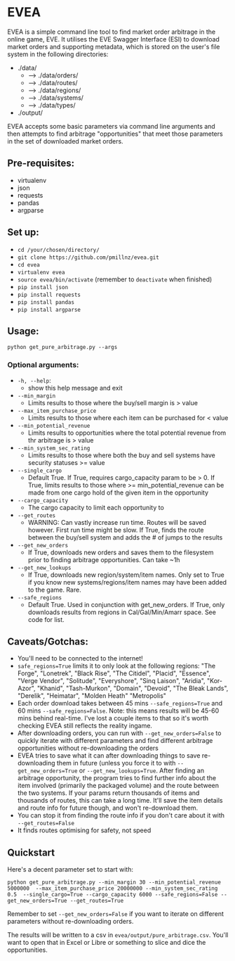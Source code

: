 # EVEA

EVEA is a simple command line tool to find market order arbitrage in the online game, EVE.
It utilises the EVE Swagger Interface (ESI) to download market orders and supporting metadata, which is stored on the user's file system in the following directories:

* ./data/
  * --> ./data/orders/
  * --> ./data/routes/
  * --> ./data/regions/
  * --> ./data/systems/
  * --> ./data/types/
* ./output/

EVEA accepts some basic parameters via command line arguments and then attempts to find arbitrage "opportunities" that meet those parameters in the set of downloaded market orders.

## Pre-requisites:
- virtualenv
- json
- requests
- pandas
- argparse

## Set up:
- `cd /your/chosen/directory/`
- `git clone https://github.com/pmillnz/evea.git`
- `cd evea`
- `virtualenv evea`
- `source evea/bin/activate` (remember to `deactivate` when finished)
- `pip install json`
- `pip install requests`
- `pip install pandas`
- `pip install argparse`

## Usage:

`python get_pure_arbitrage.py --args`

### Optional arguments:
* `-h, --help`:
  * show this help message and exit
* `--min_margin`
  * Limits results to those where the buy/sell margin is > value
* `--max_item_purchase_price`
  * Limits results to those where each item can be purchased for < value
* `--min_potential_revenue`
  * Limits results to opportunities where the total potential revenue from thr arbitrage is > value
* `--min_system_sec_rating`
  * Limits results to those where both the buy and sell systems have security statuses >= value
* `--single_cargo`
  * Default True. If True, requires cargo_capacity param to be > 0. If True, limits results to those where >= min_potential_revenue can be made from one cargo hold of the given item in the opportunity
* `--cargo_capacity`
  * The cargo capacity to limit each opportunity to
* `--get_routes`
  * WARNING: Can vastly increase run time. Routes will be saved however. First run time might be slow. If True, finds the route between the buy/sell system and adds the # of jumps to the results
* `--get_new_orders`
  * If True, downloads new orders and saves them to the filesystem prior to finding arbitrage opportunities. Can take ~1h
* `--get_new_lookups`
  * If True, downloads new region/system/item names. Only set to True if you know new systems/regions/item names may have been added to the game. Rare.
* `--safe_regions`
  * Default True. Used in conjunction with get_new_orders. If True, only downloads results from regions in Cal/Gal/Min/Amarr space. See code for list.

## Caveats/Gotchas:
- You'll need to be connected to the internet!
- `safe_regions=True` limits it to only look at the following regions:
  "The Forge",
  "Lonetrek",
  "Black Rise",
  "The Citidel",
  "Placid",
  "Essence",
  "Verge Vendor",
  "Solitude",
  "Everyshore",
  "Sinq Laison",
  "Aridia",
  "Kor-Azor",
  "Khanid",
  "Tash-Murkon",
  "Domain",
  "Devoid",
  "The Bleak Lands",
  "Derelik",
  "Heimatar",
  "Molden Heath"
  "Metropolis"
- Each order download takes between 45 mins `--safe_regions=True` and 60 mins `--safe_regions=False`. Note: this means results will be 45-60 mins behind real-time. I've lost a couple items to that so it's worth checking EVEA still reflects the reality ingame.
- After downloading orders, you can run with `--get_new_orders=False` to quickly iterate with different parameters and find different arbitrage opportunities without re-downloading the orders
- EVEA tries to save what it can after downloading things to save re-downloading them in future (unless you force it to with `--get_new_orders=True` or `--get_new_lookups=True`. After finding an arbitrage opportunity, the program tries to find further info about the item involved (primarily the packaged volume) and the route between the two systems. If your params return thousands of items and thousands of routes, this can take a long time. It'll save the item details and route info for future though, and won't re-download them.
- You can stop it from finding the route info if you don't care about it with `--get_routes=False`
- It finds routes optimising for safety, not speed

## Quickstart

Here's a decent parameter set to start with:

`python get_pure_arbitrage.py --min_margin 30 --min_potential_revenue 5000000  --max_item_purchase_price 20000000 --min_system_sec_rating 0.5  --single_cargo=True --cargo_capacity 6000 --safe_regions=False --get_new_orders=True --get_routes=True`

Remember to set `--get_new_orders=False` if you want to iterate on different parameters without re-downloading orders.

The results will be written to a csv in `evea/output/pure_arbitrage.csv`. You'll want to open that in Excel or Libre or something to slice and dice the opportunities.

